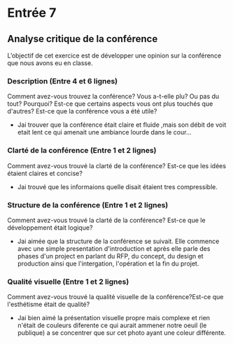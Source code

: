 # Entrée 7
## Analyse critique de la conférence

L’objectif de cet exercice est de développer une opinion sur la conférence que nous avons eu en classe. 

### Description (Entre 4 et 6 lignes)
Comment avez-vous trouvez la conférence? Vous a-t-elle plu? Ou pas du tout? Pourquoi? Est-ce que certains aspects vous ont plus touchés que d'autres? Est-ce que la conférence vous a été utile?

- Jai trouver que la conférence était claire et fluide ,mais son débit de voit etait lent ce qui amenait une ambiance lourde dans le cour...

### Clarté de la conférence (Entre 1 et 2 lignes)
Comment avez-vous trouvé la clarté de la conférence? Est-ce que les idées étaient claires et concise?

- Jai trouvé que les informaions quelle disait étaient tres compressible.

### Structure de la conférence (Entre 1 et 2 lignes)
Comment avez-vous trouvé la clarté de la conférence? Est-ce que le développement était logique?

- Jai aimée que la structure de la conférence se suivait. Elle commence avec une simple presentation d'introduction et après elle parle des phases d'un project en parlant du RFP, du concept, du design et production ainsi que l'intergation, l'opération et la fin du projet.

### Qualité visuelle (Entre 1 et 2 lignes)
Comment avez-vous trouvé la qualité visuelle de la conférence?Est-ce que l'esthétisme était de qualité?

- Jai bien aimé la présentation visuelle propre mais complexe et rien n'était de couleurs diferente ce qui aurait ammener notre oeuil (le publique) a se concentrer que sur cet photo ayant une coleur différente.

